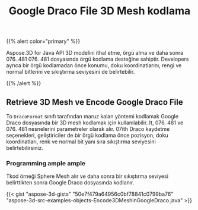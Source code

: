﻿---
title: Google Draco File 3D Mesh kodlama
type: docs
weight: 30
url: /tr/java/encoding-3d-mesh-in-the-google-draco-file/
description: Aspose.3D for Java API 3D modelini ithal etme, örgü alma ve daha sonra 076. 481 076. 481 dosyasında örgü kodlama desteğine sahiptir.
---
{{% alert color="primary" %}} 

Aspose.3D for Java API 3D modelini ithal etme, örgü alma ve daha sonra 076. 481 076. 481 dosyasında örgü kodlama desteğine sahiptir. Developers ayrıca bir örgü kodlamadan önce konumu, doku koordinatlarını, rengi ve normal bitlerini ve sıkıştırma seviyesini de belirtebilir.

{{% /alert %}} 
## **Retrieve 3D Mesh ve Encode Google Draco File**
To `DracoFormat` sınıfı tarafından maruz kalan yöntemi kodlamak Google Draco dosyasında bir 3D mesh kodlamak için kullanılabilir. It, 076. 481 ve 076. 481 nesnelerini parametreler olarak alır. 07ith Draco kaydetme seçenekleri, geliştiriciler de bir örgü kodlama önce pozisyon, doku koordinatları, renk ve normal bit yanı sıra sıkıştırma seviyesini belirtebilirsiniz.
### **Programming ample ample**
Tkod örneği Sphere Mesh alır ve daha sonra bir sıkıştırma seviyesi belirttikten sonra Google Draco dosyasında kodlanır.

{{< gist "aspose-3d-gists" "50e7f479a64956c0bf78841c0799ba76" "aspose-3d-src-examples-objects-Encode3DMeshinGoogleDraco.java" >}}
